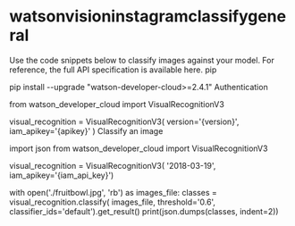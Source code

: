 # watsonvisioninstagramclassifygeneral

Use the code snippets below to classify images against your model.
For reference, the full API specification is available here.
pip

pip install --upgrade "watson-developer-cloud>=2.4.1"
Authentication

from watson_developer_cloud import VisualRecognitionV3

visual_recognition = VisualRecognitionV3(
    version='{version}',
    iam_apikey='{apikey}'
)
Classify an image

import json
from watson_developer_cloud import VisualRecognitionV3

visual_recognition = VisualRecognitionV3(
    '2018-03-19',
    iam_apikey='{iam_api_key}')

with open('./fruitbowl.jpg', 'rb') as images_file:
    classes = visual_recognition.classify(
        images_file,
        threshold='0.6',
	classifier_ids='default').get_result()
print(json.dumps(classes, indent=2))
